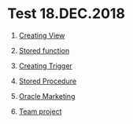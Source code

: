 # Test 18.DEC.2018

1. [Creating View](https://github.com/ef10007/Test/blob/master/Creating_View.sql)

2. [Stored function]()

3. [Creating Trigger]()

4. [Stored Procedure]()

5. [Oracle Marketing]()

6. [Team project]()
